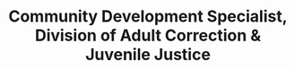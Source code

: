 ---
Destinations: rec8uwQz6B33e5F11
title: Community Development Specialist, Division of Adult Correction & Juvenile Justice
contactImage: OrderedDict([('id', 'attrPWnFkEltfz9lM'), ('width', 400), ('height', 400), ('url', 'https://dl.airtable.com/.attachments/e08d8921af45ec44cd28ce4f0d708436/fe64c73a/irenelawrence.jpg?ts=1660580971&userId=usr3dGtitKwSxUcGO&cs=d4accd0af916cf24'), ('filename', 'irene lawrence.jpg'), ('size', 30765), ('type', 'image/jpeg'), ('thumbnails', OrderedDict([('small', OrderedDict([('url', 'https://dl.airtable.com/.attachmentThumbnails/f3d606d209d9d8189c0d26ab549aed44/7e5c96d5?ts=1660580971&userId=usr3dGtitKwSxUcGO&cs=ed24ccbd5778b5ce'), ('width', 36), ('height', 36)])), ('large', OrderedDict([('url', 'https://dl.airtable.com/.attachmentThumbnails/367dcc63031ec40ca9eb5aeec6880e56/3c22b3ca?ts=1660580971&userId=usr3dGtitKwSxUcGO&cs=eef2f8ba7f0bb3f5'), ('width', 400), ('height', 400)])), ('full', OrderedDict([('url', 'https://dl.airtable.com/.attachmentThumbnails/9e10e6ca9c248a2af92fbd32af1700b5/277b3915?ts=1660580971&userId=usr3dGtitKwSxUcGO&cs=2f9511cd4af99e7d'), ('width', 3000), ('height', 3000)]))]))])
Project Page Content: How can North Carolina enhance its reentry policies and programming?
email: irene.lawrence@ncdps.gov
name: Irene Lawrence
employer: NC Department of Public Safety
Last Modified: 2022-05-26T17:46:26.000Z
---